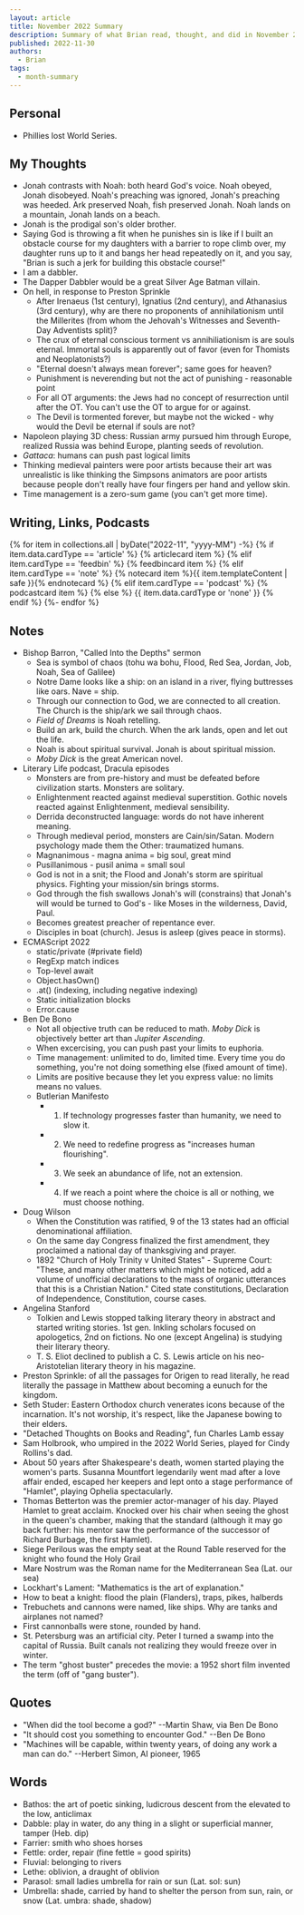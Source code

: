```yaml
---
layout: article
title: November 2022 Summary
description: Summary of what Brian read, thought, and did in November 2022
published: 2022-11-30
authors:
  - Brian
tags:
  - month-summary
---
```


## Personal
- Phillies lost World Series.

## My Thoughts
- Jonah contrasts with Noah: both heard God's voice. Noah obeyed, Jonah disobeyed. Noah's preaching was ignored, Jonah's preaching was heeded. Ark preserved Noah, fish preserved Jonah. Noah lands on a mountain, Jonah lands on a beach.
- Jonah is the prodigal son's older brother.
- Saying God is throwing a fit when he punishes sin is like if I built an obstacle course for my daughters with a barrier to rope climb over, my daughter runs up to it and bangs her head repeatedly on it, and you say, "Brian is such a jerk for building this obstacle course!"
- I am a dabbler.
- The Dapper Dabbler would be a great Silver Age Batman villain.
- On hell, in response to Preston Sprinkle
  - After Irenaeus (1st century), Ignatius (2nd century), and Athanasius (3rd century), why are there no proponents of annihilationism until the Millerites (from whom the Jehovah's Witnesses and Seventh-Day Adventists split)?
  - The crux of eternal conscious torment vs annihiliationism is are souls eternal. Immortal souls is apparently out of favor (even for Thomists and Neoplatonists?)
  - "Eternal doesn't always mean forever"; same goes for heaven?
  - Punishment is neverending but not the act of punishing - reasonable point
  - For all OT arguments: the Jews had no concept of resurrection until after the OT. You can't use the OT to argue for or against.
  - The Devil is tormented forever, but maybe not the wicked - why would the Devil be eternal if souls are not?
- Napoleon playing 3D chess: Russian army pursued him through Europe, realized Russia was behind Europe, planting seeds of revolution.
- *Gattaca*: humans can push past logical limits
- Thinking medieval painters were poor artists because their art was unrealistic is like thinking the Simpsons animators are poor artists because people don't really have four fingers per hand and yellow skin.
- Time management is a zero-sum game (you can't get more time).

## Writing, Links, Podcasts

<div class="stack cards">
{% for item in collections.all | byDate("2022-11", "yyyy-MM") -%}
  {% if item.data.cardType == 'article' %}
  {% articlecard item %}
  {% elif item.cardType == 'feedbin' %}
  {% feedbincard item %}
  {% elif item.cardType == 'note' %}
  {% notecard item %}{{ item.templateContent | safe }}{% endnotecard %}
  {% elif item.cardType == 'podcast' %}
  {% podcastcard item %}
  {% else %}
  {{ item.data.cardType or 'none' }}
  {% endif %}
{%- endfor %}
</div>

## Notes
- Bishop Barron, "Called Into the Depths" sermon
  - Sea is symbol of chaos (tohu wa bohu, Flood, Red Sea, Jordan, Job, Noah, Sea of Galilee)
  - Notre Dame looks like a ship: on an island in a river, flying buttresses like oars. Nave = ship.
  - Through our connection to God, we are connected to all creation. The Church is the ship/ark we sail through chaos.
  - *Field of Dreams* is Noah retelling.
  - Build an ark, build the church. When the ark lands, open and let out the life.
  - Noah is about spiritual survival. Jonah is about spiritual mission.
  - *Moby Dick* is the great American novel.
- Literary Life podcast, Dracula episodes 
  - Monsters are from pre-history and must be defeated before civilization starts. Monsters are solitary.
  - Enlightenment reacted against medieval superstition. Gothic novels reacted against Enlightenment, medieval sensibility.
  - Derrida deconstructed language: words do not have inherent meaning.
  - Through medieval period, monsters are Cain/sin/Satan. Modern psychology made them the Other: traumatized humans.
  - Magnanimous - magna anima = big soul, great mind
  - Pusillanimous - pusil anima = small soul
  - God is not in a snit; the Flood and Jonah's storm are spiritual physics. Fighting your mission/sin brings storms.
  - God through the fish swallows Jonah's will (constrains) that Jonah's will would be turned to God's - like Moses in the wilderness, David, Paul.
  - Becomes greatest preacher of repentance ever.
  - Disciples in boat (church). Jesus is asleep (gives peace in storms).
- ECMAScript 2022
  - static/private (#private field)
  - RegExp match indices
  - Top-level await
  - Object.hasOwn()
  - .at() (indexing, including negative indexing)
  - Static initialization blocks
  - Error.cause
- Ben De Bono 
  - Not all objective truth can be reduced to math. *Moby Dick* is objectively better art than *Jupiter Ascending*. 
  - When excercising, you can push past your limits to euphoria.
  - Time management: unlimited to do, limited time. Every time you do something, you're not doing something else (fixed amount of time).
  - Limits are positive because they let you express value: no limits means no values.
  - Butlerian Manifesto
    - 1. If technology progresses faster than humanity, we need to slow it.
    - 2. We need to redefine progress as "increases human flourishing".
    - 3. We seek an abundance of life, not an extension.
    - 4. If we reach a point where the choice is all or nothing, we must choose nothing.
- Doug Wilson
  - When the Constitution was ratified, 9 of the 13 states had an official denominational affiliation.
  - On the same day Congress finalized the first amendment, they proclaimed a national day of thanksgiving and prayer.
  - 1892 "Church of Holy Trinity v United States" - Supreme Court: "These, and many other matters which might be noticed, add a volume of unofficial declarations to the mass of organic utterances that this is a Christian Nation." Cited state constitutions, Declaration of Independence, Constitution, course cases.
- Angelina Stanford
  - Tolkien and Lewis stopped talking literary theory in abstract and started writing stories. 1st gen. Inkling scholars focused on apologetics, 2nd on fictions. No one (except Angelina) is studying their literary theory.
  - T. S. Eliot declined to publish a C. S. Lewis article on his neo-Aristotelian literary theory in his magazine.
- Preston Sprinkle: of all the passages for Origen to read literally, he read literally the passage in Matthew about becoming a eunuch for the kingdom.
- Seth Studer: Eastern Orthodox church venerates icons because of the incarnation. It's not worship, it's respect, like the Japanese bowing to their elders.
- "Detached Thoughts on Books and Reading", fun Charles Lamb essay
- Sam Holbrook, who umpired in the 2022 World Series, played for Cindy Rollins's dad.
- About 50 years after Shakespeare's death, women started playing the women's parts. Susanna Mountfort legendarily went mad after a love affair ended, escaped her keepers and lept onto a stage performance of "Hamlet", playing Ophelia spectacularly.
- Thomas Betterton was the premier actor-manager of his day. Played Hamlet to great acclaim. Knocked over his chair when seeing the ghost in the queen's chamber, making that the standard (although it may go back further: his mentor saw the performance of the successor of Richard Burbage, the first Hamlet).
- Siege Perilous was the empty seat at the Round Table reserved for the knight who found the Holy Grail
- Mare Nostrum was the Roman name for the Mediterranean Sea (Lat. our sea)
- Lockhart's Lament: "Mathematics is the art of explanation."
- How to beat a knight: flood the plain (Flanders), traps, pikes, halberds
- Trebuchets and cannons were named, like ships. Why are tanks and airplanes not named?
- First cannonballs were stone, rounded by hand.
- St. Petersburg was an artificial city. Peter I turned a swamp into the capital of Russia. Built canals not realizing they would freeze over in winter.
- The term "ghost buster" precedes the movie: a 1952 short film invented the term (off of "gang buster").

## Quotes
- "When did the tool become a god?" --Martin Shaw, via Ben De Bono
- "It should cost you something to encounter God." --Ben De Bono
- "Machines will be capable, within twenty years, of doing any work a man can do." --Herbert Simon, AI pioneer, 1965

## Words
- Bathos: the art of poetic sinking, ludicrous descent from the elevated to the low, anticlimax
- Dabble: play in water, do any thing in a slight or superficial manner, tamper (Heb. dip)
- Farrier: smith who shoes horses
- Fettle: order, repair (fine fettle = good spirits)
- Fluvial: belonging to rivers
- Lethe: oblivion, a draught of oblivion
- Parasol: small ladies umbrella for rain or sun (Lat. sol: sun)
- Umbrella: shade, carried by hand to shelter the person from sun, rain, or snow (Lat. umbra: shade, shadow)